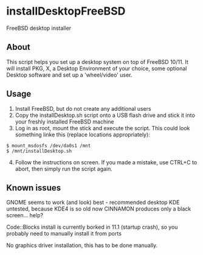 # installDesktopFreeBSD
FreeBSD desktop installer

## About
This script helps you set up a desktop system on top of FreeBSD 10/11. It will install PKG, X, a Desktop Environment of your choice, some optional Desktop software and set up a 'wheel/video' user.

## Usage
1. Install FreeBSD, but do not create any additional users
2. Copy the installDesktop.sh script onto a USB flash drive and stick it into your freshly installed FreeBSD machine
3. Log in as root, mount the stick and execute the script. This could look something linke this (replace locations appropriately):
```
$ mount_msdosfs /dev/da0s1 /mnt
$ /mnt/installDesktop.sh
```
4. Follow the instructions on screen. If you made a mistake, use CTRL+C to abort, then simply run the script again.

## Known issues
GNOME seems to work (and look) best - recommended desktop
KDE untested, because KDE4 is so old now
CINNAMON produces only a black screen... help?

Code::Blocks install is currently borked in 11.1 (startup crash), so you probably need to manually install it from ports

No graphics driver installation, this has to be done manually.
